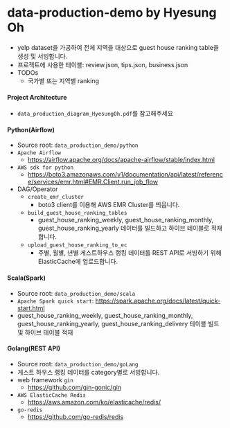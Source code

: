 # data-production-demo by Hyesung Oh
- yelp dataset을 가공하여 전체 지역을 대상으로 guest house ranking table을 생성 및 서빙합니다.
- 프로젝트에 사용한 테이블: review.json, tips.json, business.json
- TODOs
  - 국가별 또는 지역별 ranking

#### Project Architecture
- `data_production_diagram_HyesungOh.pdf`를 참고해주세요 

#### Python(Airflow)
- Source root: `data_production_demo/python`
- `Apache Airflow`
  - https://airflow.apache.org/docs/apache-airflow/stable/index.html
- `AWS sdk for python`
  - https://boto3.amazonaws.com/v1/documentation/api/latest/reference/services/emr.html#EMR.Client.run_job_flow
- DAG/Operator
  - `create_emr_cluster`
    - boto3 client를 이용해 AWS EMR Cluster를 띄웁니다. 
  - `build_guest_house_ranking_tables`
    - guest_house_ranking_weekly, guest_house_ranking_monthly, guest_house_ranking_yearly 데이터를 빌드하고 하이브 테이블로 적재합니다.
  - `upload_guest_house_ranking_to_ec`
    - 주별, 월별, 년별 게스트하우스 랭킹 데이터를 REST API로 서빙하기 위해 ElasticCache에 업로드합니다.

#### Scala(Spark)
- Source root: `data_production_demo/scala`
- `Apache Spark quick start`: https://spark.apache.org/docs/latest/quick-start.html 
- guest_house_ranking_weekly, guest_house_ranking_monthly, guest_house_ranking_yearly, guest_house_ranking_delivery 테이블 빌드 및 하이브 테이블 적재

#### Golang(REST API)
- Source root: `data_production_demo/goLang`
- 게스트 하우스 랭킹 데이터를 category별로 서빙합니다.
- web framework `gin`
  - https://github.com/gin-gonic/gin
- `AWS ElasticCache Redis`
  - https://aws.amazon.com/ko/elasticache/redis/
- `go-redis`
  - https://github.com/go-redis/redis

